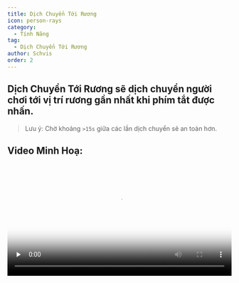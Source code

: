 ```yaml
---
title: Dịch Chuyển Tới Rương
icon: person-rays
category:
  - Tính Năng
tag:
  - Dịch Chuyển Tới Rương
author: Schvis
order: 2
---
```


## Dịch Chuyển Tới Rương sẽ dịch chuyển người chơi tới vị trí rương gần nhất khi phím tắt được nhấn.

> Lưu ý: Chờ khoảng `>15s` giữa các lần dịch chuyển sẽ an toàn hơn.

## Video Minh Hoạ:

<video controls preload="none" width="100%" poster="https://nextcloud.atruicardona.xyz/s/i4b27NoW8i4mNxn/preview"><source src="https://nextcloud.atruicardona.xyz/s/i4b27NoW8i4mNxn/download" type="video/mp4"></video>

